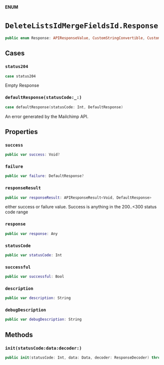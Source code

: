 **ENUM**

# `DeleteListsIdMergeFieldsId.Response`

```swift
public enum Response: APIResponseValue, CustomStringConvertible, CustomDebugStringConvertible
```

## Cases
### `status204`

```swift
case status204
```

Empty Response

### `defaultResponse(statusCode:_:)`

```swift
case defaultResponse(statusCode: Int, DefaultResponse)
```

An error generated by the Mailchimp API.

## Properties
### `success`

```swift
public var success: Void?
```

### `failure`

```swift
public var failure: DefaultResponse?
```

### `responseResult`

```swift
public var responseResult: APIResponseResult<Void, DefaultResponse>
```

either success or failure value. Success is anything in the 200..<300 status code range

### `response`

```swift
public var response: Any
```

### `statusCode`

```swift
public var statusCode: Int
```

### `successful`

```swift
public var successful: Bool
```

### `description`

```swift
public var description: String
```

### `debugDescription`

```swift
public var debugDescription: String
```

## Methods
### `init(statusCode:data:decoder:)`

```swift
public init(statusCode: Int, data: Data, decoder: ResponseDecoder) throws
```
